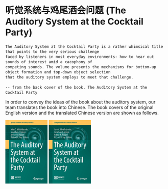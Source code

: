 # 听觉系统与鸡尾酒会问题 (The Auditory System at the Cocktail Party)   
    The Auditory System at the Cocktail Party is a rather whimsical title that points to the very serious challenge 
    faced by listeners in most everyday environments: how to hear out sounds of interest amid a cacophony of 
    competing sounds. The volume presents the mechanisms for bottom-up object formation and top-down object selection 
    that the auditory system employs to meet that challenge.
    
    -- from the back cover of the book, The Auditory System at the Cocktail Party
     
In order to convey the ideas of the book about the auditory system, our team translates the book into Chinese. The book covers of the original English version and the translated Chinese version are shown as follows.  

<img src="./materials/BookCover_The%20Auditory%20System%20at%20the%20Cocktail%20Party.png" height = "200" alt="BookCover_EN" align=center />

<img src="./materials/BookCover_The%20Auditory%20System%20at%20the%20Cocktail%20Party.png" height = "200" alt="BookCover_CN" align=center />
